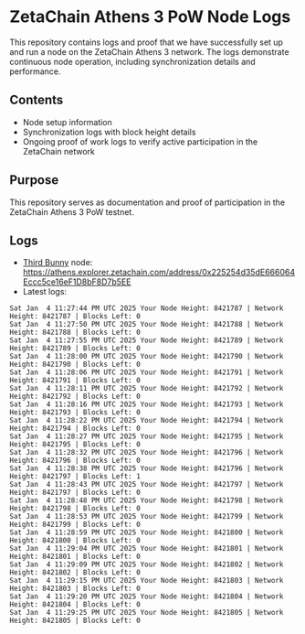 # ZetaChain Athens 3 PoW Node Logs
This repository contains logs and proof that we have successfully set up and run a node on the ZetaChain Athens 3 network. The logs demonstrate continuous node operation, including synchronization details and performance.

## Contents
- Node setup information
- Synchronization logs with block height details
- Ongoing proof of work logs to verify active participation in the ZetaChain network

## Purpose
This repository serves as documentation and proof of participation in the ZetaChain Athens 3 PoW testnet.

## Logs

- [Third Bunny](https://thirdbunny.xyz/) node: https://athens.explorer.zetachain.com/address/0x225254d35dE666064Eccc5ce16eF1D8bF8D7b5EE
- Latest logs:
```
Sat Jan  4 11:27:44 PM UTC 2025 Your Node Height: 8421787 | Network Height: 8421787 | Blocks Left: 0
Sat Jan  4 11:27:50 PM UTC 2025 Your Node Height: 8421788 | Network Height: 8421788 | Blocks Left: 0
Sat Jan  4 11:27:55 PM UTC 2025 Your Node Height: 8421789 | Network Height: 8421789 | Blocks Left: 0
Sat Jan  4 11:28:00 PM UTC 2025 Your Node Height: 8421790 | Network Height: 8421790 | Blocks Left: 0
Sat Jan  4 11:28:06 PM UTC 2025 Your Node Height: 8421791 | Network Height: 8421791 | Blocks Left: 0
Sat Jan  4 11:28:11 PM UTC 2025 Your Node Height: 8421792 | Network Height: 8421792 | Blocks Left: 0
Sat Jan  4 11:28:16 PM UTC 2025 Your Node Height: 8421793 | Network Height: 8421793 | Blocks Left: 0
Sat Jan  4 11:28:22 PM UTC 2025 Your Node Height: 8421794 | Network Height: 8421794 | Blocks Left: 0
Sat Jan  4 11:28:27 PM UTC 2025 Your Node Height: 8421795 | Network Height: 8421795 | Blocks Left: 0
Sat Jan  4 11:28:32 PM UTC 2025 Your Node Height: 8421796 | Network Height: 8421796 | Blocks Left: 0
Sat Jan  4 11:28:38 PM UTC 2025 Your Node Height: 8421796 | Network Height: 8421797 | Blocks Left: 1
Sat Jan  4 11:28:43 PM UTC 2025 Your Node Height: 8421797 | Network Height: 8421797 | Blocks Left: 0
Sat Jan  4 11:28:48 PM UTC 2025 Your Node Height: 8421798 | Network Height: 8421798 | Blocks Left: 0
Sat Jan  4 11:28:53 PM UTC 2025 Your Node Height: 8421799 | Network Height: 8421799 | Blocks Left: 0
Sat Jan  4 11:28:59 PM UTC 2025 Your Node Height: 8421800 | Network Height: 8421800 | Blocks Left: 0
Sat Jan  4 11:29:04 PM UTC 2025 Your Node Height: 8421801 | Network Height: 8421801 | Blocks Left: 0
Sat Jan  4 11:29:09 PM UTC 2025 Your Node Height: 8421802 | Network Height: 8421802 | Blocks Left: 0
Sat Jan  4 11:29:15 PM UTC 2025 Your Node Height: 8421803 | Network Height: 8421803 | Blocks Left: 0
Sat Jan  4 11:29:20 PM UTC 2025 Your Node Height: 8421804 | Network Height: 8421804 | Blocks Left: 0
Sat Jan  4 11:29:25 PM UTC 2025 Your Node Height: 8421805 | Network Height: 8421805 | Blocks Left: 0
```
